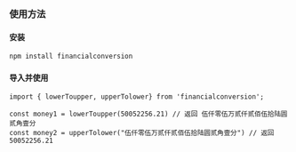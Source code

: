### 使用方法
#### 安装
 ```cmd
 npm install financialconversion
 ```
#### 导入并使用
```vue
import { lowerToupper, upperTolower} from 'financialconversion';

const money1 = lowerToupper(50052256.21) // 返回 伍仟零伍万贰仟贰佰伍拾陆圆贰角壹分
const money2 = upperTolower("伍仟零伍万贰仟贰佰伍拾陆圆贰角壹分") // 返回 50052256.21
```